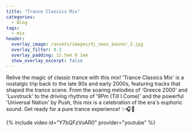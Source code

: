 ```yaml
---
title: "Trance Classics Mix"
categories:
  - Blog
tags:
  - mix
header:
  overlay_image: /assets/images/dj_neos_banner_2.jpg
  overlay_filter: 0.3
  overlay_padding: 12.5em 0 1em
  show_overlay_excerpt: false
---
```


Relive the magic of classic trance with this mix! 'Trance Classics Mix' is a nostalgic trip back to the late 90s and early 2000s, featuring tracks that shaped the trance scene. From the soaring melodies of 'Greece 2000' and 'Luvstruck' to the driving rhythms of '9Pm (Till I Come)' and the powerful 'Universal Nation' by Push, this mix is a celebration of the era's euphoric sound. Get ready for a pure trance experience! ✨🎧🚀

{% include video id="Y7bQFzVoAR0" provider="youtube" %}
